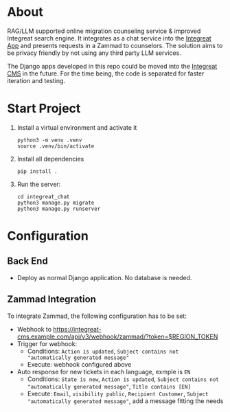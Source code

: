 # About

RAG/LLM supported online migration counseling service & improved Integreat search engine. It integrates as a chat service into the [Integreat App](https://github.com/digitalfabrik/integreat-app) and presents requests in a Zammad to counselors. The solution aims to be privacy friendly by not using any third party LLM services.

The Django apps developed in this repo could be moved into the [Integreat CMS](https://github.com/digitalfabrik/integreat-cms) in the future. For the time being, the code is separated for faster iteration and testing.

# Start Project
1. Install a virtual environment and activate it
   ```
   python3 -m venv .venv
   source .venv/bin/activate
   ```
1. Install all dependencies
   ```
   pip install .
   ```
1. Run the server:
   ```
   cd integreat_chat
   python3 manage.py migrate
   python3 manage.py runserver
   ```

# Configuration

## Back End

* Deploy as normal Django application. No database is needed.

## Zammad Integration

To integrate Zammad, the following configuration has to be set:

* Webhook to https://integreat-cms.example.com/api/v3/webhook/zammad/?token=$REGION_TOKEN
* Trigger for webhook:
  * Conditions: `Action is updated`, `Subject contains not "automatically generated message"`
  * Execute: webhook configured above
* Auto response for new tickets in each language, exmple is `EN`
  * Conditions: `State is new`, `Action is updated`, `Subject contains not "automatically generated message"`, `Title contains [EN]`
  * Execute: `Email`, `visibility public`, `Recipient Customer`, `Subject "automatically generated message"`, add a message fitting the needs
